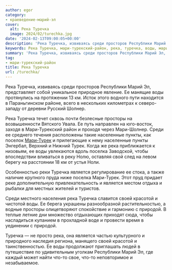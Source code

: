 ```yaml
---
author: egor
category:
- краеведение-марий-эл
cover:
  alt: Река Туречка
  image: 2024/02/turechka.jpg
date: '2024-02-13T09:00:05+00:00'
description: 'Река Туречка, извиваясь среди просторов Республики Марий Эл, представляет собой уникальное природное явление. Ее манящие воды протянулись на протяжении 13...'
keywords: Река Туречка, мари-турекский-район, река, туречка, воды, мари, среди, турек, является, республики, марий, шолнер, просторы, населенные, пункты, поселка, своей
summary: 'Река Туречка, извиваясь среди просторов Республики Марий Эл, представляет собой уникальное природное явление. Ее манящие воды протянулись на протяжении 13...'
tag:
- мари-турекский-район
title: Река Туречка
url: /turechka/
---
```


Река Туречка, извиваясь среди просторов Республики Марий Эл, представляет собой уникальное природное явление. Ее манящие воды протянулись на протяжении 13 км. Исток этого водного пути находится в Параньгинском районе, всего в нескольких километрах к северо-западу от деревни Русский Шолнер.

Река Туречка течет сквозь почти безлесные просторы на возвышенности Вятского Увала. Ее путь направлен на юго-восток, заходя в Мари-Турекский район и проходя через Мари-Шолнер. Среди ее среднего течения расположены такие населенные пункты, как поселок [Мари-Турек](/sovetskie-otkrytki/) и прилегающие к нему населенные пункты Энгербал, Верхний и Нижний Турек. Когда же река приближается к низовьям, ее воды увлекаются вдоль поселка Заводской, чтобы впоследствии вливаться в реку Нолю, оставляя свой след на левом берегу на расстоянии 18 км от устья Ноли.

Особенностью реки Туречка является регулирование ее стока, а также наличие крупного пруда ниже поселка Мари-Турек. Этот пруд придает реке дополнительную привлекательность и является местом отдыха и рыбалки для местных жителей и туристов.

Среди местного населения река Туречка славится своей красотой и чистотой воды. Ее берега украшены разнообразной растительностью, а водные просторы олицетворяют спокойствие и гармонию с природой. В теплые летние дни множество отдыхающих приходят сюда, чтобы насладиться купанием в прохладной воде и провести время в уединении с природой.

Туречка — не просто река, она является частью культурного и природного наследия региона, манящего своей красотой и таинственностью. Ее воды продолжают приглашать людей в путешествие по удивительным уголкам Республики Марий Эл, где каждый может найти что-то свое, что-то неповторимое и незабываемое.